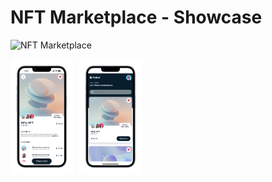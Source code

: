 # NFT Marketplace - Showcase
![NFT Marketplace](https://i.ibb.co/X5kYdvB/image.png)

<p float="left">
  <img src="./IMG_7242.JPEG"
    alt="Markdown Monster icon"
    width="100"
    style="float: left; margin-right: 10px;" />

  <img src="./IMG_7243.JPEG"
    alt="Markdown Monster icon"
    width="100"
    style="float: left; margin-right: 10px;" />
</p>
